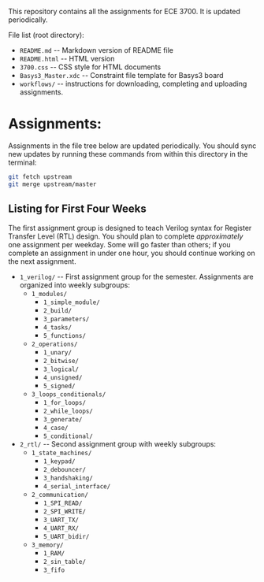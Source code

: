 This repository contains all the assignments for ECE 3700. It is updated periodically. 

File list (root directory):

* `README.md` -- Markdown version of README file
* `README.html` -- HTML version
* `3700.css` -- CSS style for HTML documents
* `Basys3_Master.xdc` -- Constraint file template for Basys3 board
* `workflows/` -- instructions for downloading, completing and uploading assignments.

# Assignments:

Assignments in the file tree below are updated periodically. You should sync new
updates by running these commands from within this directory in the terminal:

```bash
git fetch upstream
git merge upstream/master
```

## Listing for First Four Weeks

The first assignment group is designed to teach Verilog syntax for Register Transfer Level
(RTL) design. You should plan to complete *approximately* one assignment per weekday.
Some will go faster than others; if you complete an assignment in under one hour, you
should continue working on the next assignment.

* `1_verilog/` -- First assignment group for the semester. Assignments are organized 
  into weekly subgroups:
  - `1_modules/`  
      + `1_simple_module/`
      + `2_build/`
      + `3_parameters/`
      + `4_tasks/`
      + `5_functions/`
  - `2_operations/`
      + `1_unary/`
      + `2_bitwise/`
      + `3_logical/`
      + `4_unsigned/`
      + `5_signed/`
  - `3_loops_conditionals/`
      + `1_for_loops/`
      + `2_while_loops/`
      + `3_generate/`
      + `4_case/`
      + `5_conditional/`
* `2_rtl/` -- Second assignment group with weekly subgroups:
  - `1_state_machines/`
      + `1_keypad/`
      + `2_debouncer/`
      + `3_handshaking/`
      + `4_serial_interface/`
  - `2_communication/`
      + `1_SPI_READ/`
      + `2_SPI_WRITE/`
      + `3_UART_TX/`
      + `4_UART_RX/`
      + `5_UART_bidir/`
  - `3_memory/`
      + `1_RAM/`
      + `2_sin_table/`
      + `3_fifo`
      




